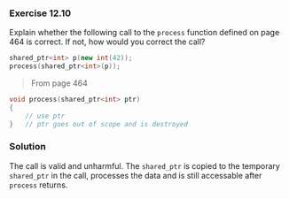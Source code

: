 ### Exercise 12.10

Explain whether the following call to the `process` function defined on page 464
is correct. If not, how would you correct the call?

```cpp
shared_ptr<int> p(new int(42));
process(shared_ptr<int>(p));
```

> From page 464
```cpp
void process(shared_ptr<int> ptr)
{
    // use ptr
}   // ptr goes out of scope and is destroyed
```

### Solution

The call is valid and unharmful. The `shared_ptr` is copied to the temporary
`shared_ptr` in the call, processes the data and is still accessable after
`process` returns.
